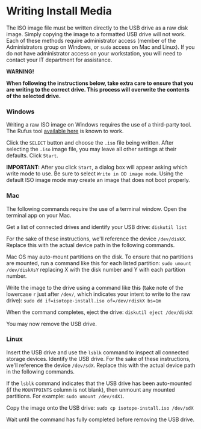 # Writing Install Media

The ISO image file must be written directly to the USB drive as a raw disk image. Simply copying the image to a formatted USB drive will not work. Each of these methods require administrator access (member of the Administrators group on Windows, or `sudo` access on Mac and Linux). If you do not have administrator access on your workstation, you will need to contact your IT department for assistance.

**WARNING!**

**When following the instructions below, take extra care to ensure that you are writing to the correct drive. This process will overwrite the contents of the selected drive.**

### Windows

Writing a raw ISO image on Windows requires the use of a third-party tool. The Rufus tool [available here](https://rufus.ie/en/) is known to work.

Click the `SELECT` button and choose the `.iso` file being written. After selecting the `.iso` image file, you may leave all other settings at their defaults. Click `Start`.

**IMPORTANT:** After you click `Start`, a dialog box will appear asking which write mode to use. Be sure to select `Write in DD image mode`. Using the default ISO image mode may create an image that does not boot properly.

### Mac

The following commands require the use of a terminal window. Open the terminal app on your Mac.

Get a list of connected drives and identify your USB drive: `diskutil list`

For the sake of these instructions, we'll reference the device `/dev/diskX`. Replace this with the actual device path in the following commands.

Mac OS may auto-mount partitions on the disk. To ensure that no partitions are mounted, run a command like this for each listed partition: `sudo umount /dev/diskXsY` replacing X with the disk number and Y with each partition number.

Write the image to the drive using a command like this (take note of the lowercase `r` just after `/dev/`, which indicates your intent to write to the raw drive): `sudo dd if=isotope-install.iso of=/dev/rdiskX bs=1m`

When the command completes, eject the drive: `diskutil eject /dev/diskX`

You may now remove the USB drive.

### Linux

Insert the USB drive and use the `lsblk` command to inspect all connected storage devices. Identify the USB drive. For the sake of these instructions, we'll reference the device `/dev/sdX`. Replace this with the actual device path in the following commands.

If the `lsblk` command indicates that the USB drive has been auto-mounted (if the `MOUNTPOINTS` column is not blank), then unmount any mounted partitions. For example: `sudo umount /dev/sdX1`.

Copy the image onto the USB drive: `sudo cp isotope-install.iso /dev/sdX`

Wait until the command has fully completed before removing the USB drive.

